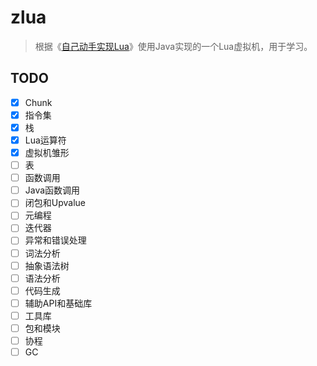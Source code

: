 # zlua
> 根据《[自己动手实现Lua](https://book.douban.com/subject/30348061/)》使用Java实现的一个Lua虚拟机，用于学习。

## TODO
- [x] Chunk
- [x] 指令集
- [x] 栈
- [x] Lua运算符
- [x] 虚拟机雏形
- [ ] 表
- [ ] 函数调用
- [ ] Java函数调用
- [ ] 闭包和Upvalue
- [ ] 元编程
- [ ] 迭代器
- [ ] 异常和错误处理
- [ ] 词法分析
- [ ] 抽象语法树
- [ ] 语法分析
- [ ] 代码生成
- [ ] 辅助API和基础库
- [ ] 工具库
- [ ] 包和模块
- [ ] 协程
- [ ] GC